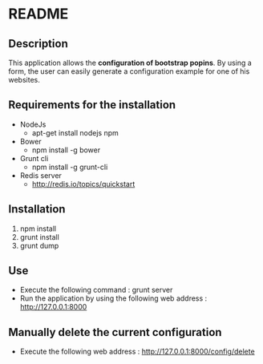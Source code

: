 README
======

Description
-----------

This application allows the **configuration of bootstrap popins**.
By using a form, the user can easily generate a configuration example for one of his websites.

Requirements for the installation
---------------------------------

- NodeJs
    * apt-get install nodejs npm
- Bower
    * npm install -g bower
- Grunt cli
    * npm install -g grunt-cli
- Redis server
    * http://redis.io/topics/quickstart

Installation
------------

1. npm install
2. grunt install
3. grunt dump

Use
---

- Execute the following command : grunt server
- Run the application by using the following web address : http://127.0.0.1:8000


Manually delete the current configuration
-----------------------------------------

- Execute the following web address : http://127.0.0.1:8000/config/delete